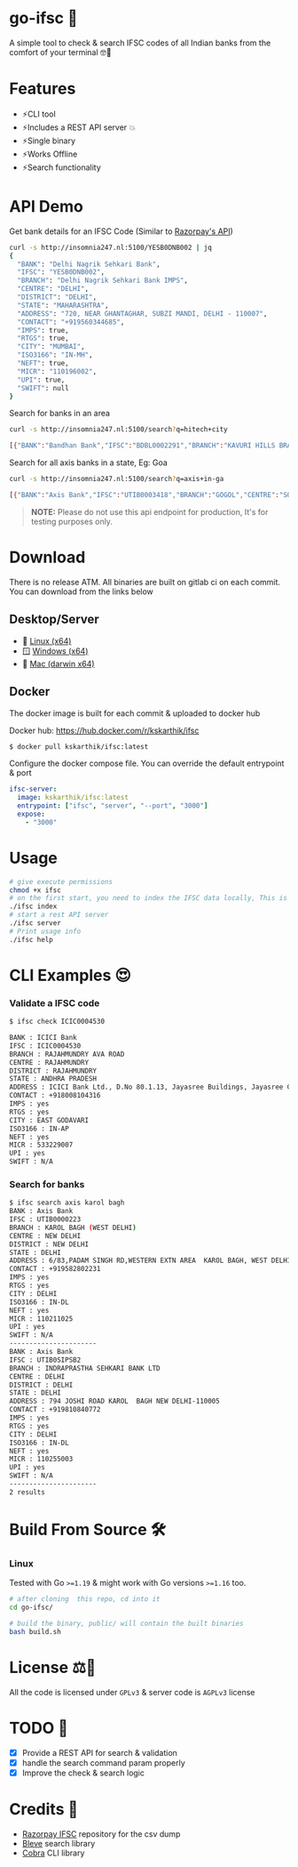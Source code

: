 # go-ifsc 🚀

A simple tool to check & search IFSC codes of all Indian banks from the comfort of your terminal 🤓💪

# Features

- ⚡CLI tool
- ⚡Includes a REST API server 💥
- ⚡Single binary
- ⚡Works Offline
- ⚡Search functionality

# API Demo

Get bank details for an IFSC Code (Similar to [Razorpay's API](https://ifsc.razorpay.com/))

```sh
curl -s http://insomnia247.nl:5100/YESB0DNB002 | jq
{
  "BANK": "Delhi Nagrik Sehkari Bank",
  "IFSC": "YESB0DNB002",
  "BRANCH": "Delhi Nagrik Sehkari Bank IMPS",
  "CENTRE": "DELHI",
  "DISTRICT": "DELHI",
  "STATE": "MAHARASHTRA",
  "ADDRESS": "720, NEAR GHANTAGHAR, SUBZI MANDI, DELHI - 110007",
  "CONTACT": "+919560344685",
  "IMPS": true,
  "RTGS": true,
  "CITY": "MUMBAI",
  "ISO3166": "IN-MH",
  "NEFT": true,
  "MICR": "110196002",
  "UPI": true,
  "SWIFT": null
}
```

Search for banks in an area

```sh
curl -s http://insomnia247.nl:5100/search?q=hitech+city

[{"BANK":"Bandhan Bank","IFSC":"BDBL0002291","BRANCH":"KAVURI HILLS BRANCH HYDERABAD","CENTRE":"HYDERABAD","DISTRICT":"HYDERABAD","STATE":"TELANGANA","ADDRESS":"2-44 2,MADHAPUR PRIDE,GUTTALA BEGUMPET,MADHAPUR,HITECH CITY MAIN ROAD,GROUND FLOOR,MADHAPUR POLICE STATION -500081,TELANGANA","CONTACT":"+913366090909","IMPS":true,"RTGS":true,"CITY":"HYDERABAD","ISO3166":"IN-TG","NEFT":true,"MICR":"500750012","UPI":true,"SWIFT":null},{"BANK":"Central Bank of India","IFSC":"CBIN0283164","BRANCH":"HITECH AGRICULTURAL FINANCE BRANCH","CENTRE":"BHOPAL","DISTRICT":"BHOPAL","STATE":"MADHYA PRADESH","ADDRESS":"9, ARERA HILL, JAIL ROAD, BHOPAL, DIST- BHOPAL, MADHYA PRADESH-462011","CONTACT":"+912222612008","IMPS":true,"RTGS":true,"CITY":"BHOPAL","ISO3166":"IN-MP","NEFT":true,"MICR":"462016022","UPI":true,"SWIFT":null}]
```

Search for all axis banks in a state, Eg: Goa

```sh
curl -s http://insomnia247.nl:5100/search?q=axis+in-ga

[{"BANK":"Axis Bank","IFSC":"UTIB0003418","BRANCH":"GOGOL","CENTRE":"SOUTH","DISTRICT":"SOUTH","STATE":"GOA","ADDRESS":"SHOP NO 12345 AR MANSION GOGOL","CONTACT":"+918326570622","IMPS":true,"RTGS":true,"CITY":"MARGAO","ISO3166":"IN-GA","NEFT":true,"MICR":"403211014","UPI":true,"SWIFT":null}]
```

> **NOTE:** Please do not use this api endpoint for production, It's for testing purposes only.

# Download

There is no release ATM. All binaries are built on gitlab ci on each commit. You can download from the links below

## Desktop/Server

- 🐧 [Linux (x64)](https://kskarthik.gitlab.io/go-ifsc/linux/ifsc)
- 🪟 [Windows (x64)](https://kskarthik.gitlab.io/go-ifsc/win/ifsc.exe)
- 🍎 [Mac (darwin x64)](https://kskarthik.gitlab.io/go-ifsc/darwin/ifsc)

## Docker

The docker image is built for each commit & uploaded to docker hub

Docker hub: https://hub.docker.com/r/kskarthik/ifsc

```sh
$ docker pull kskarthik/ifsc:latest
```

Configure the docker compose file. You can override the default entrypoint & port

```yaml
ifsc-server:
  image: kskarthik/ifsc:latest
  entrypoint: ["ifsc", "server", "--port", "3000"]
  expose:
    - "3000"
```

# Usage

```bash
# give execute permissions
chmod +x ifsc
# on the first start, you need to index the IFSC data locally, This is not required for subsequent runs.
./ifsc index
# start a rest API server
./ifsc server
# Print usage info
./ifsc help
```

# CLI Examples 😍

### Validate a IFSC code

```bash
$ ifsc check ICIC0004530

BANK : ICICI Bank
IFSC : ICIC0004530
BRANCH : RAJAHMUNDRY AVA ROAD
CENTRE : RAJAHMUNDRY
DISTRICT : RAJAHMUNDRY
STATE : ANDHRA PRADESH
ADDRESS : ICICI Bank Ltd., D.No 80.1.13, Jayasree Buildings, Jayasree Garden, AVA Road, Rajahmundry, Dist. East Godavari, Andhra Pradesh.533103
CONTACT : +918008104316
IMPS : yes
RTGS : yes
CITY : EAST GODAVARI
ISO3166 : IN-AP
NEFT : yes
MICR : 533229007
UPI : yes
SWIFT : N/A
```

### Search for banks

```bash
$ ifsc search axis karol bagh
BANK : Axis Bank
IFSC : UTIB0000223
BRANCH : KAROL BAGH (WEST DELHI)
CENTRE : NEW DELHI
DISTRICT : NEW DELHI
STATE : DELHI
ADDRESS : 6/83,PADAM SINGH RD,WESTERN EXTN AREA  KAROL BAGH, WEST DELHI
CONTACT : +919582802231
IMPS : yes
RTGS : yes
CITY : DELHI
ISO3166 : IN-DL
NEFT : yes
MICR : 110211025
UPI : yes
SWIFT : N/A
----------------------
BANK : Axis Bank
IFSC : UTIB0SIPSB2
BRANCH : INDRAPRASTHA SEHKARI BANK LTD
CENTRE : DELHI
DISTRICT : DELHI
STATE : DELHI
ADDRESS : 794 JOSHI ROAD KAROL  BAGH NEW DELHI-110005
CONTACT : +919810840772
IMPS : yes
RTGS : yes
CITY : DELHI
ISO3166 : IN-DL
NEFT : yes
MICR : 110255003
UPI : yes
SWIFT : N/A
----------------------
2 results
```

# Build From Source 🛠️

### Linux

Tested with Go `>=1.19` & might work with Go versions `>=1.16` too.

```bash
# after cloning  this repo, cd into it
cd go-ifsc/

# build the binary, public/ will contain the built binaries
bash build.sh
```

# License ⚖️

All the code is licensed under `GPLv3` & server code is `AGPLv3` license

# TODO 📝

- [x] Provide a REST API for search & validation
- [x] handle the search command param properly
- [x] Improve the check & search logic

# Credits 🤝

- [Razorpay IFSC](https://github.com/razorpay/ifsc/releases) repository for the csv dump
- [Bleve](https://pkg.go.dev/github.com/blevesearch/bleve/v2) search library
- [Cobra](https://github.com/spf13/cobra) CLI library
